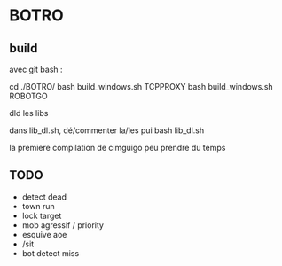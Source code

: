 # BOTRO

## build

avec git bash :

cd ./BOTRO/
bash build_windows.sh TCPPROXY
bash build_windows.sh ROBOTGO

dld les libs

dans lib_dl.sh, dé/commenter la/les pui bash lib_dl.sh

la premiere compilation de cimguigo peu prendre du temps


## TODO ##
- detect dead
- town run
- lock target
- mob agressif / priority
- esquive aoe
- /sit
- bot detect miss
